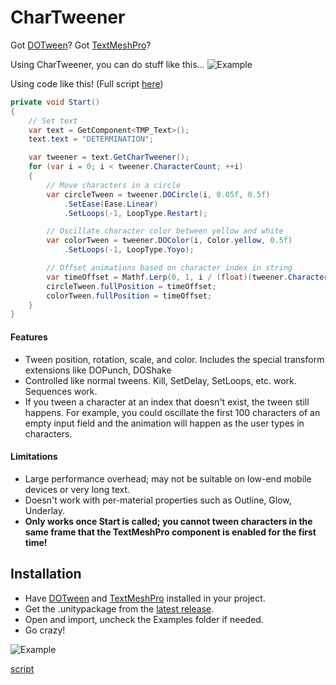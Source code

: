 # CharTweener
Got [DOTween](http://dotween.demigiant.com/index.php)? Got [TextMeshPro](https://assetstore.unity.com/packages/essentials/beta-projects/textmesh-pro-84126)?

Using CharTweener, you can do stuff like this...
![Example](https://github.com/mdechatech/CharTweener/blob/master/Content/example_simple.gif)

Using code like this! (Full script [here](https://github.com/mdechatech/CharTweener/blob/master/Assets/CharTween/Examples/CharTweenExampleSimple.cs))
```c#
private void Start()
{
    // Set text
    var text = GetComponent<TMP_Text>();
    text.text = "DETERMINATION";

    var tweener = text.GetCharTweener();    
    for (var i = 0; i < tweener.CharacterCount; ++i)
    {
        // Move characters in a circle
        var circleTween = tweener.DOCircle(i, 0.05f, 0.5f)
            .SetEase(Ease.Linear)
            .SetLoops(-1, LoopType.Restart);

        // Oscillate character color between yellow and white
        var colorTween = tweener.DOColor(i, Color.yellow, 0.5f)
            .SetLoops(-1, LoopType.Yoyo);

        // Offset animations based on character index in string
        var timeOffset = Mathf.Lerp(0, 1, i / (float)(tweener.CharacterCount - 1));
        circleTween.fullPosition = timeOffset;
        colorTween.fullPosition = timeOffset;
    }
}
```
#### Features
- Tween position, rotation, scale, and color. Includes the special transform extensions like DOPunch, DOShake
- Controlled like normal tweens. Kill, SetDelay, SetLoops, etc. work. Sequences work.
- If you tween a character at an index that doesn't exist, the tween still happens. For example, you could oscillate the first 100 characters of an empty input field and the animation will happen as the user types in characters. 

#### Limitations
- Large performance overhead; may not be suitable on low-end mobile devices or very long text.
- Doesn't work with per-material properties such as Outline, Glow, Underlay.
- **Only works once Start is called; you cannot tween characters in the same frame that the TextMeshPro component is enabled for the first time!**

## Installation
- Have [DOTween](http://dotween.demigiant.com/index.php) and [TextMeshPro](https://assetstore.unity.com/packages/essentials/beta-projects/textmesh-pro-84126) installed in your project.
- Get the .unitypackage from the [latest release](https://github.com/mdechatech/CharTweener/releases).
- Open and import, uncheck the Examples folder if needed.
- Go crazy!

![Example](https://github.com/mdechatech/CharTweener/blob/master/Content/example_full.gif)

[script](https://github.com/mdechatech/CharTweener/blob/master/Assets/CharTween/Examples/CharTweenExampleSimple.cs)
